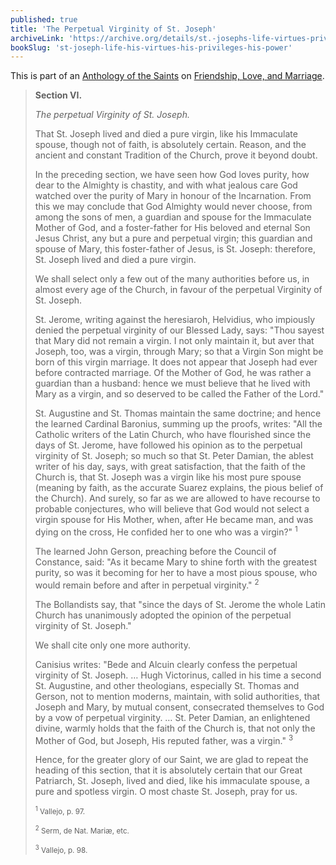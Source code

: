 ```yaml
---
published: true
title: 'The Perpetual Virginity of St. Joseph'
archiveLink: 'https://archive.org/details/st.-josephs-life-virtues-privileges-power/page/211?view=theater'
bookSlug: 'st-joseph-life-his-virtues-his-privileges-his-power'
---
```


This is part of an [Anthology of the Saints](/anthologies.html) on [Friendship, Love, and Marriage](/anthologies/friendship-love-and-marriage.html).

> **Section VI.**
>
> *The perpetual Virginity of St. Joseph.*
>
> That St. Joseph lived and died a pure virgin, like his Immaculate spouse, though not of faith, is absolutely certain. Reason, and the ancient and constant Tradition of the Church, prove it beyond doubt.
>
> In the preceding section, we have seen how God loves purity, how dear to the Almighty is chastity, and with what jealous care God watched over the purity of Mary in honour of the Incarnation. From this we may conclude that God Almighty would never choose, from among the sons of men, a guardian and spouse for the Immaculate Mother of God, and a foster-father for His beloved and eternal Son Jesus Christ, any but a pure and perpetual virgin; this guardian and spouse of Mary, this foster-father of Jesus, is St. Joseph: therefore, St. Joseph lived and died a pure virgin.
>
> We shall select only a few out of the many authorities before us, in almost every age of the Church, in favour of the perpetual Virginity of St. Joseph.
>
> St. Jerome, writing against the heresiaroh, Helvidius, who impiously denied the perpetual virginity of our Blessed Lady, says: "Thou sayest that Mary did not remain a virgin. I not only maintain it, but aver that Joseph, too, was a virgin, through Mary; so that a Virgin Son might be born of this virgin marriage. It does not appear that Joseph had ever before contracted marriage. Of the Mother of God, he was rather a guardian than a husband: hence we must believe that he lived with Mary as a virgin, and so deserved to be called the Father of the Lord."
>
> St. Augustine and St. Thomas maintain the same doctrine; and hence the learned Cardinal Baronius, summing up the proofs, writes: "All the Catholic writers of the Latin Church, who have flourished since the days of St. Jerome, have followed his opinion as to the perpetual virginity of St. Joseph; so much so that St. Peter Damian, the ablest writer of his day, says, with great satisfaction, that the faith of the Church is, that St. Joseph was a virgin like his most pure spouse (meaning by faith, as the accurate Suarez explains, the pious belief of the Church). And surely, so far as we are allowed to have recourse to probable conjectures, who will believe that God would not select a virgin spouse for His Mother, when, after He became man, and was dying on the cross, He confided her to one who was a virgin?" <sup>1</sup>
>
> The learned John Gerson, preaching before the Council of Constance, said: "As it became Mary to shine forth with the greatest purity, so was it becoming for her to have a most pious spouse, who would remain before and after in perpetual virginity." <sup>2</sup>
>
> The Bollandists say, that "since the days of St. Jerome the whole Latin Church has unanimously adopted the opinion of the perpetual virginity of St. Joseph."
>
> We shall cite only one more authority.
>
> Canisius writes: "Bede and Alcuin clearly confess the perpetual virginity of St. Joseph. … Hugh Victorinus, called in his time a second St. Augustine, and other theologians, especially St. Thomas and Gerson, not to mention moderns, maintain, with solid authorities, that Joseph and Mary, by mutual consent, consecrated themselves to God by a vow of perpetual virginity. … St. Peter Damian, an enlightened divine, warmly holds that the faith of the Church is, that not only the Mother of God, but Joseph, His reputed father, was a virgin." <sup>3<sup>
>
> Hence, for the greater glory of our Saint, we are glad to repeat the heading of this section, that it is absolutely certain that our
Great Patriarch, St. Joseph, lived and died, like his immaculate spouse, a pure and spotless virgin. O most chaste St. Joseph, pray for us.
>
> <small><sup>1</sup> Vallejo, p. 97.</small>
>
> <small><sup>2</sup> Serm, de Nat. Mariæ, etc.</small>
>
> <small><sup>3</sup> Vallejo, p. 98.</small>
